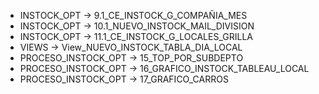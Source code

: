 * INSTOCK_OPT -> 9.1_CE_INSTOCK_G_COMPAÑIA_MES
* INSTOCK_OPT -> 10.1_NUEVO_INSTOCK_MAIL_DIVISION
* INSTOCK_OPT -> 11.1_CE_INSTOCK_G_LOCALES_GRILLA
* VIEWS -> View_NUEVO_INSTOCK_TABLA_DIA_LOCAL
* PROCESO_INSTOCK_OPT -> 15_TOP_POR_SUBDEPTO
* PROCESO_INSTOCK_OPT -> 16_GRAFICO_INSTOCK_TABLEAU_LOCAL
* PROCESO_INSTOCK_OPT -> 17_GRAFICO_CARROS
